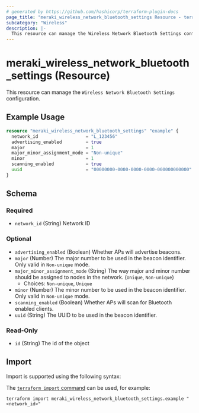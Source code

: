 ```yaml
---
# generated by https://github.com/hashicorp/terraform-plugin-docs
page_title: "meraki_wireless_network_bluetooth_settings Resource - terraform-provider-meraki"
subcategory: "Wireless"
description: |-
  This resource can manage the Wireless Network Bluetooth Settings configuration.
---
```


# meraki_wireless_network_bluetooth_settings (Resource)

This resource can manage the `Wireless Network Bluetooth Settings` configuration.

## Example Usage

```terraform
resource "meraki_wireless_network_bluetooth_settings" "example" {
  network_id                  = "L_123456"
  advertising_enabled         = true
  major                       = 1
  major_minor_assignment_mode = "Non-unique"
  minor                       = 1
  scanning_enabled            = true
  uuid                        = "00000000-0000-0000-0000-000000000000"
}
```

<!-- schema generated by tfplugindocs -->
## Schema

### Required

- `network_id` (String) Network ID

### Optional

- `advertising_enabled` (Boolean) Whether APs will advertise beacons.
- `major` (Number) The major number to be used in the beacon identifier. Only valid in `Non-unique` mode.
- `major_minor_assignment_mode` (String) The way major and minor number should be assigned to nodes in the network. (`Unique`, `Non-unique`)
  - Choices: `Non-unique`, `Unique`
- `minor` (Number) The minor number to be used in the beacon identifier. Only valid in `Non-unique` mode.
- `scanning_enabled` (Boolean) Whether APs will scan for Bluetooth enabled clients.
- `uuid` (String) The UUID to be used in the beacon identifier.

### Read-Only

- `id` (String) The id of the object

## Import

Import is supported using the following syntax:

The [`terraform import` command](https://developer.hashicorp.com/terraform/cli/commands/import) can be used, for example:

```shell
terraform import meraki_wireless_network_bluetooth_settings.example "<network_id>"
```
